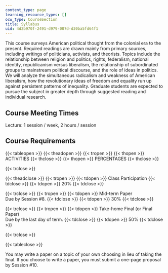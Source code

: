```yaml
---
content_type: page
learning_resource_types: []
ocw_type: CourseSection
title: Syllabus
uid: 4d2b970f-2491-d979-007d-d30ba5fd64f1
---
```


This course surveys American political thought from the colonial era to the present. Required readings are drawn mainly from primary sources, including writings of politicians, activists, and theorists. Topics include the relationship between religion and politics, rights, federalism, national identity, republicanism versus liberalism, the relationship of subordinated groups to mainstream political discourse, and the role of ideas in politics. We will analyze the simultaneous radicalism and weakness of American liberalism, how the revolutionary ideas of freedom and equality run up against persistent patterns of inequality. Graduate students are expected to pursue the subject in greater depth through suggested reading and individual research.

Course Meeting Times
--------------------

Lecture: 1 session / week, 2 hours / session

Course Requirements
-------------------

{{< tableopen >}}
{{< theadopen >}}
{{< tropen >}}
{{< thopen >}}
ACTIVITIES
{{< thclose >}}
{{< thopen >}}
PERCENTAGES
{{< thclose >}}

{{< trclose >}}

{{< theadclose >}}
{{< tropen >}}
{{< tdopen >}}
Class Participation
{{< tdclose >}}
{{< tdopen >}}
20%
{{< tdclose >}}

{{< trclose >}}
{{< tropen >}}
{{< tdopen >}}
Mid-term Paper  
Due by Session #8.
{{< tdclose >}}
{{< tdopen >}}
30%
{{< tdclose >}}

{{< trclose >}}
{{< tropen >}}
{{< tdopen >}}
Take-home Final (or Final Paper)  
Due by the last day of term.
{{< tdclose >}}
{{< tdopen >}}
50%
{{< tdclose >}}

{{< trclose >}}

{{< tableclose >}}

  

You may write a paper on a topic of your own choosing in lieu of taking the final. If you choose to write a paper, you must submit a one-page proposal by Session #10.